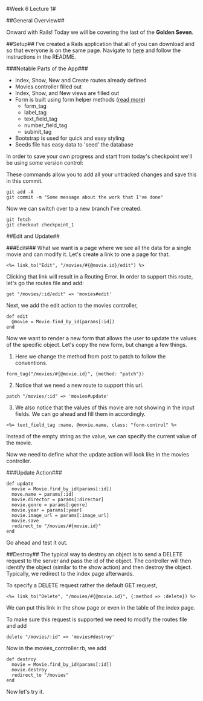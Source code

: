 #Week 6 Lecture 1#

##General Overview##

Onward with Rails! Today we will be covering the last of the **Golden Seven**.

##Setup##
I've created a Rails application that all of you can download and so that everyone is on the same page. Navigate to [here](https://github.com/edge-academy/imdb) and follow the instructions in the README.

###Notable Parts of the App###
 * Index, Show, New and Create routes already defined
 * Movies controller filled out
 * Index, Show, and New views are filled out
 * Form is built using form helper methods ([read more](http://api.rubyonrails.org/classes/ActionView/Helpers/FormTagHelper.html))
   * form_tag
   * label_tag
   * text_field_tag
   * number_field_tag
   * submit_tag
 * Bootstrap is used for quick and easy styling
 * Seeds file has easy data to 'seed' the database

In order to save your own progress and start from today's checkpoint we'll be using some version control:

These commands allow you to add all your untracked changes and save this in this commit.
```
git add -A
git commit -m "Some message about the work that I've done"
```

Now we can switch over to a new branch I've created.
```
git fetch
git checkout checkpoint_1
```

##Edit and Update##

###Edit###
What we want is a page where we see all the data for a single movie and can modify it. Let's create a link to one a page for that.
```
<%= link_to("Edit", "/movies/#{@movie.id}/edit") %>
```

Clicking that link will result in a Routing Error. In order to support this route, let's go the routes file and add:
```
get "/movies/:id/edit" => 'movies#edit'
```

Next, we add the edit action to the movies controller,
```
def edit
  @movie = Movie.find_by_id(params[:id])
end
```

Now we want to render a new form that allows the user to update the values of the specific object. Let's copy the new form, but change a few things.


1. Here we change the method from post to patch to follow the conventions.
```
form_tag("/movies/#{@movie.id}", {method: "patch"})
```

2. Notice that we need a new route to support this url.
```
patch "/movies/:id" => 'movies#update'
```

3. We also notice that the values of this movie are not showing in the input fields. We can go ahead and fill them in accordingly.
```
<%= text_field_tag :name, @movie.name, class: "form-control" %>
```
Instead of the empty string as the value, we can specify the current value of the movie.

Now we need to define what the update action will look like in the movies controller.

###Update Action###

```
def update
  movie = Movie.find_by_id(params[:id])
  move.name = params[:id]
  movie.director = params[:director]
  movie.genre = params[:genre]
  movie.year = params[:year]
  movie.image_url = params[:image_url]
  movie.save
  redirect_to "/movies/#{movie.id}"
end
```
Go ahead and test it out.

##Destroy##
The typical way to destroy an object is to send a DELETE request to the server and pass the id of the object. The controller will then identify the object (similar to the show action) and then destroy the object. Typically, we redirect to the index page afterwards.


To specify a DELETE request rather the default GET request,
```
<%= link_to("Delete", "/movies/#{@movie.id}", {:method => :delete}) %>
```

We can put this link in the show page or even in the table of the index page.

To make sure this request is supported we need to modify the routes file and add
```
delete "/movies/:id" => 'movies#destroy'
```

Now in the movies_controller.rb, we add
```
def destroy
  movie = Movie.find_by_id(params[:id])
  movie.destroy
  redirect_to "/movies"
end
```

Now let's try it.

